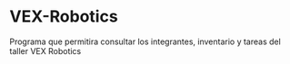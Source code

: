 # VEX-Robotics
Programa que permitira consultar los integrantes, inventario y tareas del taller VEX Robotics
